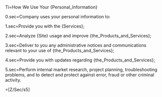 Ti=How We Use Your {Personal_Information}

0.sec=Company uses your personal information to:

1.sec=Provide you with the {Services};

2.sec=Analyze {Site} usage and improve {the_Products_and_Services};

3.sec=Deliver to you any administrative notices and communications relevant to your use of {the_Products_and_Services};

4.sec=Provide you with updates regarding {the_Products_and_Services};

5.sec=Perform internal market research, project planning, troubleshooting problems, and to detect and protect against error, fraud or other criminal activity.

=[Z/Sec/s5]
